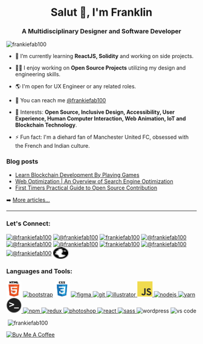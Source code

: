 <h1 align="center">Salut 👋, I'm Franklin</h1>
<h3 align="center">A Multidisciplinary Designer and Software Developer</h3>

<p align="left"> <img src="https://komarev.com/ghpvc/?username=frankiefab100&label=Profile%20views&color=0e75b6&style=flat" alt="frankiefab100" /> </p>

- 📒 I’m currently learning **ReactJS, Solidity** and working on side projects.

- 🤝🏻 I enjoy working on **Open Source Projects** utilizing my design and engineering skills.

- 🌎 I'm open for UX Engineer or any related roles.

- 💬 You can reach me [@frankiefab100](https://twitter.com/frankiefab100)

- 💯 Interests: **Open Source, Inclusive Design, Accessibility, User Experience, Human Computer Interaction, Web Animation, IoT and Blockchain Technology**.

- ⚡ Fun fact: I'm a diehard fan of Manchester United FC, obsessed with the French and Indian culture.

### Blog posts

<!-- BLOG-POST-LIST:START -->
- [Learn Blockchain Development By Playing Games](https://frankiefab.hashnode.dev/learn-blockchain-development-by-playing-games)
- [Web Optimization | An Overview of Search Engine Optimization](https://dev.to/frankiefab100/web-optimization-an-overview-of-search-engine-optimization-seo-4olk)
- [First Timers Practical Guide to Open Source Contribution](https://medium.com/@frankiefab100/first-timers-practical-guide-to-open-source-contribution-f1ad553ac79)

➡️ [More articles...](https://frankiefab.hashnode.dev)
<!-- BLOG-POST-LIST:END -->

---

<p align="left">
<h3 align="left"> Let's Connect:</h3>
<a href="https://codepen.io/frankiefab100" target="blank"><img align="center" src="https://cdn.jsdelivr.net/npm/simple-icons@3.0.1/icons/codepen.svg" alt="@frankiefab100" height="30" width="40" /></a>
<a href="https://dev.to/frankiefab100" target="blank"><img align="center" src="https://cdn.jsdelivr.net/npm/simple-icons@3.0.1/icons/dev-dot-to.svg" alt="@frankiefab100" height="30" width="40" /></a>
<a href="https://twitter.com/frankiefab100" target="blank"><img align="center" src="https://cdn.jsdelivr.net/npm/simple-icons@3.0.1/icons/twitter.svg" alt="frankiefab100" height="30" width="40" /></a>
<a href="https://linkedin.com/in/frankiefab100" target="blank"><img align="center" src="https://cdn.jsdelivr.net/npm/simple-icons@3.0.1/icons/linkedin.svg" alt="@frankiefab100" height="30" width="40" /></a>
<a href="https://facebook.com/frankiefab100" target="blank"><img align="center" src="https://cdn.jsdelivr.net/npm/simple-icons@3.0.1/icons/facebook.svg" alt="@frankiefab100" height="30" width="40" /></a>
<a href="https://instagram.com/frankiefab100" target="blank"><img align="center" src="https://cdn.jsdelivr.net/npm/simple-icons@3.0.1/icons/instagram.svg" alt="@frankiefab100" height="30" width="40" /></a>
<a href="https://dribbble.com/frankiefab100" target="blank"><img align="center" src="https://cdn.jsdelivr.net/npm/simple-icons@3.0.1/icons/dribbble.svg" alt="frankiefab100" height="30" width="40" /></a>
<a href="https://www.behance.net/frankiefab100" target="blank"><img align="center" src="https://cdn.jsdelivr.net/npm/simple-icons@3.0.1/icons/behance.svg" alt="@frankiefab100" height="30" width="40" /></a>
<a href="https://medium.com/@frankiefab100" target="blank"><img align="center" src="https://cdn.jsdelivr.net/npm/simple-icons@3.0.1/icons/medium.svg" alt="@frankiefab100" height="30" width="40" /></a>
<a href="https://frankiefab.netlify.app" target="_blank"><img align="center" src="https://raw.githubusercontent.com/iconic/open-iconic/master/svg/globe.svg" alt="frankiefab100 personal website" height="30" width="40" /></a>
</p>

<h3 align="left">Languages and Tools:</h3>
<p align="left"> <a href="https://developer.mozilla.org/en-US/docs/Learn/Getting_started_with_the_web/HTML_basics" target="_blank"> <img src="https://raw.githubusercontent.com/github/explore/80688e429a7d4ef2fca1e82350fe8e3517d3494d/topics/html/html.png" alt="html5" width="40" height="40"/></a> <a href="https://getbootstrap.com" target="_blank"> <img src="https://www.vectorlogo.zone/logos/getbootstrap/getbootstrap-icon.svg" alt="bootstrap" width="40" height="40"/></a>  <a href="https://developer.mozilla.org/en-US/docs/Web/CSS" target="_blank"><img src="https://raw.githubusercontent.com/github/explore/80688e429a7d4ef2fca1e82350fe8e3517d3494d/topics/css/css.png" alt="css3" width="40" height="40"/></a> <a href="https://www.figma.com/" target="_blank"> <img src="https://www.vectorlogo.zone/logos/figma/figma-icon.svg" alt="figma" width="40" height="40"/> </a> <a href="https://git-scm.com/" target="_blank"> <img src="https://www.vectorlogo.zone/logos/git-scm/git-scm-icon.svg" alt="git" width="40" height="40"/> </a>  <a href="https://www.adobe.com/in/products/illustrator.html" target="_blank"> <img src="https://www.vectorlogo.zone/logos/adobe_illustrator/adobe_illustrator-icon.svg" alt="illustrator" width="40" height="40"/> </a> <a href="https://developer.mozilla.org/en-US/docs/Web/JavaScript" target="_blank"> <img src="https://raw.githubusercontent.com/github/explore/80688e429a7d4ef2fca1e82350fe8e3517d3494d/topics/javascript/javascript.png" alt="javascript" width="40" height="40"/> </a>
<a href="https://nodejs.org" target="_blank"> <img src="https://cdn.jsdelivr.net/gh/devicons/devicon/icons/nodejs/nodejs-original-wordmark.svg" alt="nodejs" width="40" height="40"/> </a> <a href="https://www.yarnpkg.com" target="_blank"> <img src="https://cdn.jsdelivr.net/gh/devicons/devicon/icons/yarn/yarn-original.svg" alt="yarn" width="40" height="40"/>
<a href="terminal" target="_blank"> <img src="https://raw.githubusercontent.com/github/explore/80688e429a7d4ef2fca1e82350fe8e3517d3494d/topics/terminal/terminal.png" alt="nodejs" width="40" height="40"/> </a>  <a href="https://www.npmjs.com" target="_blank"> <img src="https://cdn.jsdelivr.net/gh/devicons/devicon/icons/npm/npm-original-wordmark.svg" alt="npm" width="40" height="40"/> <a href="https://www.redux.js.org" target="_blank"> <img src="https://cdn.jsdelivr.net/gh/devicons/devicon/icons/redux/redux-original.svg" alt="redux" width="40" height="40"/>
 <a href="https://www.photoshop.com/en" target="_blank"> <img src="https://cdn.jsdelivr.net/gh/devicons/devicon/icons/photoshop/photoshop-plain.svg" alt="photoshop" width="40" height="40"/> </a> <a href="https://reactjs.org/" target="_blank"> <img src="https://www.vectorlogo.zone/logos/reactjs/reactjs-icon.svg" alt="react" width="40" height="40"/> </a> <a href="https://sass-lang.com" target="_blank"> <img src="https://www.vectorlogo.zone/logos/sass-lang/sass-lang-icon.svg" alt="sass" width="40" height="40"/> </a> <img src="https://www.vectorlogo.zone/logos/wordpress/wordpress-icon.svg" alt="wordpress" width="40" height="40"/> <img src="https://www.vectorlogo.zone/logos/visualstudio_code/visualstudio_code-icon.svg" alt="vs code" width="40" height="40"/> </a> </p>

<p>&nbsp;<img align="center" src="https://github-readme-stats.vercel.app/api?username=frankiefab100&show_icons=true" alt="frankiefab100" /></p>
<a href="https://www.buymeacoffee.com/frankiefab100" target="_blank"><img src="https://cdn.buymeacoffee.com/buttons/default-orange.png" alt="Buy Me A Coffee" height="41" width="174"></a>
